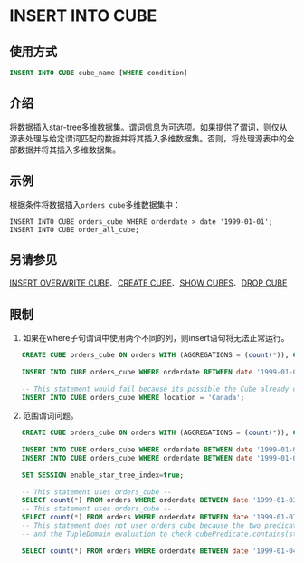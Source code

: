 # INSERT INTO CUBE

## 使用方式

```sql
INSERT INTO CUBE cube_name [WHERE condition]
```

## 介绍

将数据插入star-tree多维数据集。谓词信息为可选项。如果提供了谓词，则仅从源表处理与给定谓词匹配的数据并将其插入多维数据集。否则，将处理源表中的全部数据并将其插入多维数据集。

## 示例

根据条件将数据插入`orders_cube`多维数据集中：

    INSERT INTO CUBE orders_cube WHERE orderdate > date '1999-01-01';
    INSERT INTO CUBE order_all_cube;

## 另请参见

[INSERT OVERWRITE CUBE](./insert-overwrite-cube.html)、[CREATE CUBE](./create-cube.html)、[SHOW CUBES](./show-cubes.html)、[DROP CUBE](./drop-cube.html)

## 限制

1. 如果在where子句谓词中使用两个不同的列，则insert语句将无法正常运行。

```sql
   CREATE CUBE orders_cube ON orders WITH (AGGREGATIONS = (count(*)), GROUP = (orderdate));
   
   INSERT INTO CUBE orders_cube WHERE orderdate BETWEEN date '1999-01-01' AND date '1999-01-05';
   
   -- This statement would fail because its possible the Cube already contain rows matching the given predicate.
   INSERT INTO CUBE orders_cube WHERE location = 'Canada';
```

2. 范围谓词问题。

```sql
   CREATE CUBE orders_cube ON orders WITH (AGGREGATIONS = (count(*)), GROUP = (orderdate));
   
   INSERT INTO CUBE orders_cube WHERE orderdate BETWEEN date '1999-01-01' AND date '1999-01-05';
   INSERT INTO CUBE orders_cube WHERE orderdate BETWEEN date '1999-01-06' AND date '1999-01-10';
   
   SET SESSION enable_star_tree_index=true;
   
   -- This statement uses orders_cube --
   SELECT count(*) FROM orders WHERE orderdate BETWEEN date '1999-01-03' AND date '1999-01-04';
   -- This statement uses orders_cube --
   SELECT count(*) FROM orders WHERE orderdate BETWEEN date '1999-01-07' AND date '1999-01-09';
   -- This statement does not user orders_cube because the two predicates used in the INSERT statement cannot be merged 
   -- and the TupleDomain evaluation to check cubePredicate.contains(statementPredicate) evaluates to false
   
   SELECT count(*) FROM orders WHERE orderdate BETWEEN date '1999-01-04' AND date '1999-01-07';
```